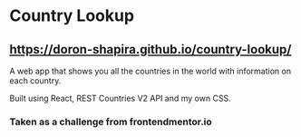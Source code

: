 # Country Lookup
## https://doron-shapira.github.io/country-lookup/
A web app that shows you all the countries in the world with information on each country.

Built using React, REST Countries V2 API and my own CSS.

### Taken as a challenge from frontendmentor.io
